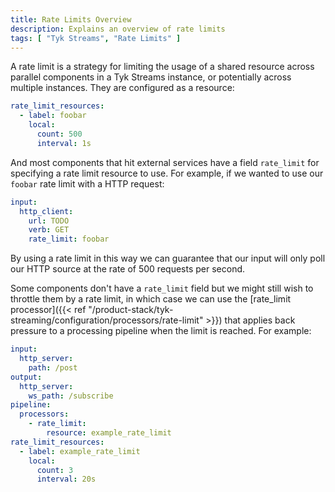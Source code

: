 ```yaml
---
title: Rate Limits Overview
description: Explains an overview of rate limits
tags: [ "Tyk Streams", "Rate Limits" ]
---
```


A rate limit is a strategy for limiting the usage of a shared resource across parallel components in a Tyk Streams instance, or potentially across multiple instances. They are configured as a resource:

```yaml
rate_limit_resources:
  - label: foobar
    local:
      count: 500
      interval: 1s
```

And most components that hit external services have a field `rate_limit` for specifying a rate limit resource to use. For example, if we wanted to use our `foobar` rate limit with a HTTP request:

```yaml
input:
  http_client:
    url: TODO
    verb: GET
    rate_limit: foobar
```

By using a rate limit in this way we can guarantee that our input will only poll our HTTP source at the rate of 500 requests per second.

Some components don't have a `rate_limit` field but we might still wish to throttle them by a rate limit, in which case we can use the [rate_limit processor]({{< ref "/product-stack/tyk-streaming/configuration/processors/rate-limit" >}}) that applies back pressure to a processing pipeline when the limit is reached. For example:

```yaml
input:
  http_server:
    path: /post
output:
  http_server:
    ws_path: /subscribe
pipeline:
  processors:
    - rate_limit:
        resource: example_rate_limit
rate_limit_resources:
  - label: example_rate_limit
    local:
      count: 3
      interval: 20s
```
